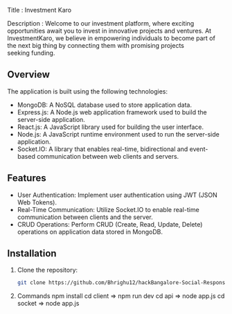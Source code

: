 Title : Investment Karo

Description : Welcome to our investment platform, where exciting opportunities await you to invest in innovative projects and ventures. At InvestmentKaro, we believe in empowering individuals to become part of the next big thing by connecting them with promising projects seeking funding.

## Overview

The application is built using the following technologies:

- MongoDB: A NoSQL database used to store application data.
- Express.js: A Node.js web application framework used to build the server-side application.
- React.js: A JavaScript library used for building the user interface.
- Node.js: A JavaScript runtime environment used to run the server-side application.
- Socket.IO: A library that enables real-time, bidirectional and event-based communication between web clients and servers.

## Features

- User Authentication: Implement user authentication using JWT (JSON Web Tokens).
- Real-Time Communication: Utilize Socket.IO to enable real-time communication between clients and the server.
- CRUD Operations: Perform CRUD (Create, Read, Update, Delete) operations on application data stored in MongoDB.

## Installation

1. Clone the repository:

   ```bash
   git clone https://github.com/Bhrighu12/hackBangalore-Social-Responsibility.git

2. Commands
   npm install
   cd client => npm run dev
   cd api => node app.js
   cd socket => node app.js
